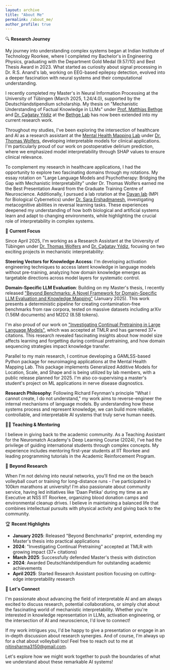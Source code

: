 ```yaml
---
layout: archive
title: "About Me"
permalink: /about_me/
author_profile: true
---
```


🔍 **Research Journey**

My journey into understanding complex systems began at Indian Institute of Technology Roorkee, where I completed my Bachelor's in Engineering Physics, graduating with the Department Gold Medal (9.57/10) and Best Thesis Award in 2023. What started as curiosity about signal processing in Dr. R.S. Anand's lab, working on EEG-based epilepsy detection, evolved into a deeper fascination with neural systems and their computational understanding.

I recently completed my Master's in Neural Information Processing at the University of Tübingen (March 2025, 1.24/4.0), supported by the Deutschlandstipendium scholarship. My thesis on "Mechanistic Understanding of Factual Knowledge in LLMs" under [Prof. Matthias Bethge](https://uni-tuebingen.de/fakultaeten/mathematisch-naturwissenschaftliche-fakultaet/fachbereiche/physik/institute/institut-fuer-theoretische-physik/arbeitsgruppen/ag-bethge/) and [Dr. Çağatay Yıldiz](https://cagatayyildiz.github.io/) at the [Bethge Lab](https://bethgelab.org/) has now been extended into my current research work.

Throughout my studies, I've been exploring the intersection of healthcare and AI as a research assistant at the [Mental Health Mapping Lab](https://mhm-lab.github.io/) under [Dr. Thomas Wolfers](https://thomaswolfers.github.io/), developing interpretable models for clinical applications. I'm particularly proud of our work on postoperative delirium prediction, where we emphasized model interpretability through SHAP values to ensure clinical relevance.

To complement my research in healthcare applications, I had the opportunity to explore two fascinating domains through my rotations. My essay rotation on "Large Language Models and Psychotherapy: Bridging the Gap with Mechanistic Interpretability" under Dr. Thomas Wolfers earned me the Best Presentation Award from the Graduate Training Centre of Neuroscience. Additionally, I pursued a lab rotation at the [Dayan lab](https://www.kyb.tuebingen.mpg.de/computational-neuroscience) (MPI for Biological Cybernetics) under [Dr. Sara Ershadmanesh](https://www.kyb.tuebingen.mpg.de/person/106573/2549), investigating metacognitive abilities in reversal learning tasks. These experiences deepened my understanding of how both biological and artificial systems learn and adapt to changing environments, while highlighting the crucial role of interpretability in complex systems.

🧪 **Current Focus**

Since April 2025, I'm working as a Research Assistant at the University of Tübingen under [Dr. Thomas Wolfers](https://thomaswolfers.com/) and [Dr. Çağatay Yıldiz](https://cagatayyildiz.github.io/), focusing on two exciting projects in mechanistic interpretability:

**Steering Vectors for Knowledge Access**: I'm developing activation engineering techniques to access latent knowledge in language models without pre-training, analyzing how domain knowledge emerges as targetable directions across model layers for systematic control.

**Domain-Specific LLM Evaluation**: Building on my Master's thesis, I recently released ["Beyond Benchmarks: A Novel Framework for Domain-Specific LLM Evaluation and Knowledge Mapping"](https://arxiv.org/abs/2506.07658) (January 2025). This work presents a deterministic pipeline for creating contamination-free benchmarks from raw corpora, tested on massive datasets including arXiv (1.56M documents) and M2D2 (8.5B tokens).

I'm also proud of our work on ["Investigating Continual Pretraining in Large Language Models"](https://arxiv.org/abs/2402.17400), which was accepted at TMLR and has garnered 37+ citations. This research revealed fascinating insights about how model size affects learning and forgetting during continual pretraining, and how domain sequencing strategies impact knowledge transfer.

Parallel to my main research, I continue developing a GAMLSS-based Python package for neuroimaging applications at the Mental Health Mapping Lab. This package implements Generalized Additive Models for Location, Scale, and Shape and is being utilized by lab members, with a public release planned for 2025. I'm also co-supervising a master's student's project on ML applications in nerve disease diagnostics.

**Research Philosophy**: Following Richard Feynman's principle "What I cannot create, I do not understand," my work aims to reverse-engineer the internal mechanisms of language models. By understanding how these systems process and represent knowledge, we can build more reliable, controllable, and interpretable AI systems that truly serve human needs.

👨‍🏫 **Teaching & Mentoring**

I believe in giving back to the academic community. As a Teaching Assistant for the Neuromatch Academy's Deep Learning Course (2024), I've had the privilege of guiding international students through complex concepts. My experience includes mentoring first-year students at IIT Roorkee and leading programming tutorials in the Academic Reinforcement Program.

🌱 **Beyond Research**

When I'm not delving into neural networks, you'll find me on the beach volleyball court or training for long-distance runs - I've participated in 100km marathons at university! I'm also passionate about community service, having led initiatives like 'Daan Petika' during my time as an Executive at NSS IIT Roorkee, organizing blood donation camps and environmental cleanup drives. I believe in maintaining a balanced life that combines intellectual pursuits with physical activity and giving back to the community.

🏆 **Recent Highlights**

- **January 2025**: Released "Beyond Benchmarks" preprint, extending my Master's thesis into practical applications
- **2024**: "Investigating Continual Pretraining" accepted at TMLR with growing impact (37+ citations)
- **March 2025**: Successfully defended Master's thesis with distinction
- **2024**: Awarded Deutschlandstipendium for outstanding academic achievements
- **April 2025**: Started Research Assistant position focusing on cutting-edge interpretability research

🤝 **Let's Connect**

I'm passionate about advancing the field of interpretable AI and am always excited to discuss research, potential collaborations, or simply chat about the fascinating world of mechanistic interpretability. Whether you're interested in knowledge representation in LLMs, activation engineering, or the intersection of AI and neuroscience, I'd love to connect!

If my work intrigues you, I'd be happy to give a presentation or engage in an in-depth discussion about research synergies. And of course, I'm always up for a chat about volleyball too! Feel free to reach out to me at [nitinsharma3150@gmail.com](nitinsharma3150@gmail.com).

Let's explore how we might work together to push the boundaries of what we understand about these remarkable AI systems!
